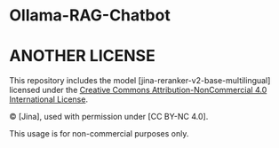 # Ollama-RAG-Chatbot

# ANOTHER LICENSE

This repository includes the model [jina-reranker-v2-base-multilingual] licensed under the [Creative Commons Attribution-NonCommercial 4.0 International License](https://creativecommons.org/licenses/by-nc/4.0/).

© [Jina], used with permission under [CC BY-NC 4.0].

This usage is for non-commercial purposes only.
